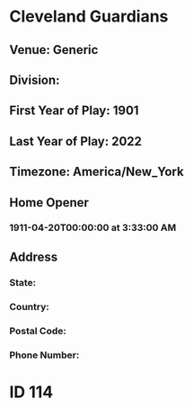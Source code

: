 # Cleveland Guardians
## Venue: Generic
## Division: 
## First Year of Play: 1901
## Last Year of Play: 2022
## Timezone: America/New_York
## Home Opener
### 1911-04-20T00:00:00 at 3:33:00 AM
## Address
### 
### State: 
### Country: 
### Postal Code: 
### Phone Number: 
# ID 114